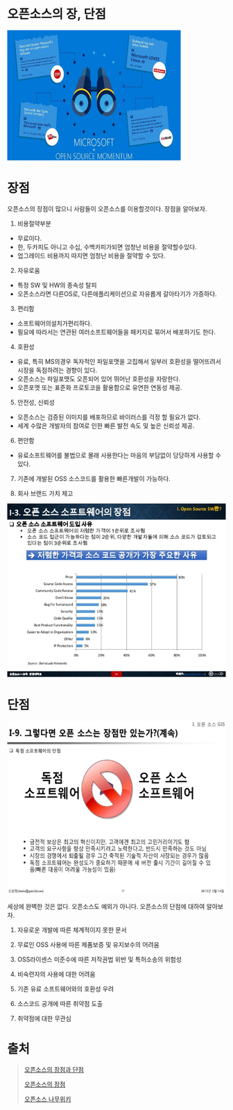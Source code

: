 오픈소스의 장, 단점
=====

<img width="400" height="300" src="./img/오픈소스.jpg"></img>
>
장점
====
오픈소스의 장점이 많으니 사람들이 오픈소스를 이용할것이다.
장점을 알아보자.
>
1. 비용절약부분
- 무료이다.
- 한, 두카피도 아니고 수십, 수백카피가되면 엄청난 비용을 절약할수있다.
- 업그레이드 비용까지 따지면 엄청난 비용을 절약할 수 있다.

2. 자유로움
- 특정 SW 및 HW의 종속성 탈피
- 오픈소스라면 다른OS로, 다른애플리케이션으로 자유롭게 갈아타기가 가증하다.

3. 편리함
- 소프트웨어의설치가편리하다.
- 필요에 따라서는 연관된 여러소프트웨어들을 패키지로 묶어서 배포하기도 한다.

4. 호환성
- 유료, 특히 MS의경우 독자적인 파일포맷을 고집해서 일부러 호환성을 떨어뜨려서 시장을 독점하려는 경향이 있다.
- 오픈소스는 파일포맷도 오픈되어 있어 뛰어난 호환성을 자랑한다.
- 오픈포맷 또는 표준화 프로토코을 활용함으로 유연한 연동성 제공.

5. 안전성, 신뢰성
- 오픈소스는 검증된 이미지를 배포하므로 바이러스를 걱정 할 필요가 없다.
- 세계 수많은 개발자의 참여로 인한 빠른 발전 속도 및 높은 신뢰성 제공.

6. 편안함
- 유료소프트웨어를 불법으로 몰래 사용한다는 마음의 부담없이 당당하게 사용할 수 있다.

7. 기존에 개발된 OSS 소스코드를 활용한 빠른개발이 가능하다.

8. 회사 브랜드 가치 제고

>
<img width="600" height="400" src="./img/오픈소스의 장점.jpg"></img>



단점
====
>
<img width="600" height="400" src="./img/오픈소스의 단점.jpg"></img>
>
세상에 완벽한 것은 없다. 오픈소스도 예외가 아니다.
오픈소스의 단점에 대하여 알아보자.
>

1. 자유로운 개발에 따른 체계적이지 못한 문서

2. 무료인 OSS 사용에 따른 제품보증 및 유지보수의 어려움

3. OSS라이센스 미준수에 따른 저작권법 위반 및 특허소송의 위험성

4. 비숙련자의 사용에 대한 어려움

5. 기존 유료 소프트웨어와의 호환성 우려

6. 소스코드 공개에 따른 취약점 도출

7. 취약점에 대한 무관심



출처
====
>[오픈소스의 장점과 단점](https://m.blog.naver.com/PostView.nhn?blogId=blue91822&logNo=220260286450&proxyReferer=https%3A%2F%2Fwww.google.co.kr%2F)
>
>[오픈소스의 장점](https://www.abssource.com/오픈소스의-장점/) 
>
>[오픈소스 나무위키](https://namu.wiki/w/오픈%20소스) 
